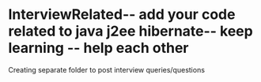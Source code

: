 # InterviewRelated-- add your code related to java j2ee hibernate-- keep learning -- help each other 
Creating separate folder to post interview queries/questions

